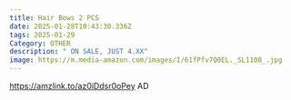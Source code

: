 ```yaml
---
title: Hair Bows 2 PCS
date: 2025-01-28T10:43:30.336Z
tags: 2025-01-29
Category: OTHER
description: " ON SALE, JUST 4.XX"
image: https://m.media-amazon.com/images/I/61fPfv7Q0EL._SL1100_.jpg
---
```

https://amzlink.to/az0iDdsr0oPey   AD